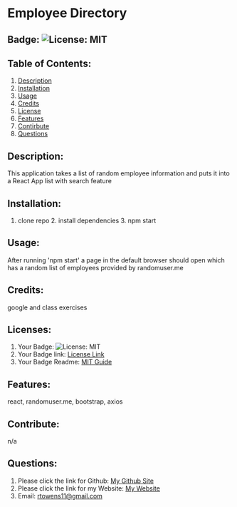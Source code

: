 # Employee Directory
## Badge: ![License: MIT](https://img.shields.io/badge/License-MIT-yellow.svg)
## Table of Contents:
  1. [Description](#description)
  2. [Installation](#installation)
  3. [Usage](#usage)
  4. [Credits](#credits)
  5. [License](#license)
  6. [Features](#features)
  7. [Contirbute](#contribute)
  8. [Questions](#questions)
## Description:
This application takes a list of random employee information and puts it into a React App list with search feature
## Installation:
1. clone repo 2. install dependencies 3. npm start
## Usage:
After running 'npm start' a page in the default browser should open which has a random list of employees provided by randomuser.me
## Credits:
google and class exercises
## Licenses:
1. Your Badge: ![License: MIT](https://img.shields.io/badge/License-MIT-yellow.svg)
2. Your Badge link: <a href = "https://opensource.org/licenses/MIT">License Link</a>
3. Your Badge Readme: <a href = "https://gist.github.com/ckib16/8732561535ed766cd6b8">MIT Guide</a>
## Features:
react, randomuser.me, bootstrap, axios
## Contribute:
n/a
## Questions:
1. Please click the link for Github: <a href = "https://github.com/undefined">My Github Site</a>
2. Please click the link for my Website: <a href = "https://owens-employee-directory.herokuapp.com/">My Website</a>
3. Email: rtowens11@gmail.com 
